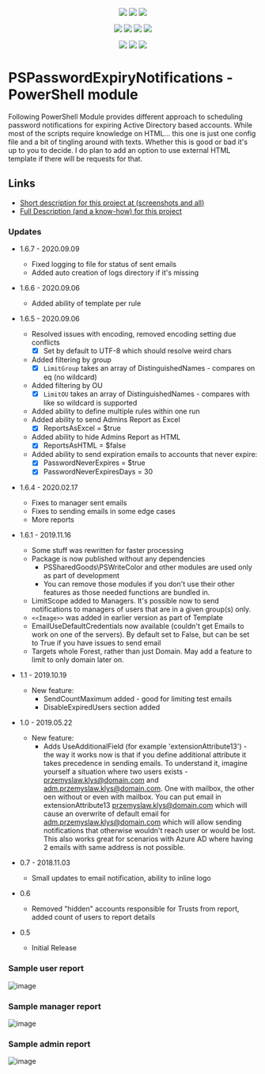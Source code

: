 <p align="center">
  <a href="https://www.powershellgallery.com/packages/PSPasswordExpiryNotifications"><img src="https://img.shields.io/powershellgallery/v/PSPasswordExpiryNotifications.svg"></a>
  <a href="https://www.powershellgallery.com/packages/PSPasswordExpiryNotifications"><img src="https://img.shields.io/powershellgallery/vpre/PSPasswordExpiryNotifications.svg?label=powershell%20gallery%20preview&colorB=yellow"></a>
  <a href="https://github.com/EvotecIT/PSPasswordExpiryNotifications"><img src="https://img.shields.io/github/license/EvotecIT/PSPasswordExpiryNotifications.svg"></a>
</p>

<p align="center">
  <a href="https://www.powershellgallery.com/packages/PSPasswordExpiryNotifications"><img src="https://img.shields.io/powershellgallery/p/PSPasswordExpiryNotifications.svg"></a>
  <a href="https://github.com/EvotecIT/PSPasswordExpiryNotifications"><img src="https://img.shields.io/github/languages/top/evotecit/PSPasswordExpiryNotifications.svg"></a>
  <a href="https://github.com/EvotecIT/PSPasswordExpiryNotifications"><img src="https://img.shields.io/github/languages/code-size/evotecit/PSPasswordExpiryNotifications.svg"></a>
  <a href="https://github.com/EvotecIT/PSPasswordExpiryNotifications"><img src="https://img.shields.io/powershellgallery/dt/PSPasswordExpiryNotifications.svg"></a>
</p>

<p align="center">
  <a href="https://twitter.com/PrzemyslawKlys"><img src="https://img.shields.io/twitter/follow/PrzemyslawKlys.svg?label=Twitter%20%40PrzemyslawKlys&style=social"></a>
  <a href="https://evotec.xyz/hub"><img src="https://img.shields.io/badge/Blog-evotec.xyz-2A6496.svg"></a>
  <a href="https://www.linkedin.com/in/pklys"><img src="https://img.shields.io/badge/LinkedIn-pklys-0077B5.svg?logo=LinkedIn"></a>
</p>

# PSPasswordExpiryNotifications - PowerShell module

Following PowerShell Module provides different approach to scheduling password notifications for expiring Active Directory based accounts. While most of the scripts require knowledge on HTML... this one is just one config file and a bit of tingling around with texts. Whether this is good or bad it's up to you to decide. I do plan to add an option to use external HTML template if there will be requests for that.

## Links

- [Short description for this project at (screenshots and all)](https://evotec.xyz/just-different-approach-to-active-directory-password-notifications/)
- [Full Description (and a know-how) for this project](https://evotec.xyz/hub/scripts/pspasswordexpirynotifications-powershell-module/)

### Updates

- 1.6.7 - 2020.09.09
  - Fixed logging to file for status of sent emails
  - Added auto creation of logs directory if it's missing
- 1.6.6 - 2020.09.06
  - Added ability of template per rule
- 1.6.5 - 2020.09.06
  - Resolved issues with encoding, removed encoding setting due conflicts
    - [x] Set by default to UTF-8 which should resolve weird chars
  - Added filtering by group
    - [x] `LimitGroup` takes an array of DistinguishedNames - compares on eq (no wildcard)
  - Added filtering by OU
    - [x] `LimitOU` takes an array of DistinguishedNames - compares with like so wildcard is supported
  - Added ability to define multiple rules within one run
  - Added ability to send Admins Report as Excel
    - [x] ReportsAsExcel = $true
  - Added ability to hide Admins Report as HTML
    - [x] ReportsAsHTML = $false
  - Added ability to send expiration emails to accounts that never expire:
    - [x] PasswordNeverExpires     = $true
    - [x] PasswordNeverExpiresDays = 30

- 1.6.4 - 2020.02.17
  - Fixes to manager sent emails
  - Fixes to sending emails in some edge cases
  - More reports

- 1.6.1 - 2019.11.16
  - Some stuff was rewritten for faster processing
  - Package is now published without any dependencies
    - PSSharedGoods\PSWriteColor and other modules are used only as part of development
    - You can remove those modules if you don't use their other features as those needed functions are bundled in.
  - LimitScope added to Managers. It's possible now to send notifications to managers of users that are in a given group(s) only.
  - `<<Image>>` was added in earlier version as part of Template
  - EmailUseDefaultCredentials now available (couldn't get Emails to work on one of the servers). By default set to False, but can be set to True if you have issues to send email
  - Targets whole Forest, rather than just Domain. May add a feature to limit to only domain later on.

- 1.1 - 2019.10.19
  - New feature:
    - SendCountMaximum added - good for limiting test emails
    - DisableExpiredUsers section added
- 1.0 - 2019.05.22
  - New feature:
    - Adds UseAdditionalField (for example 'extensionAttribute13') - the way it works now is that if you define additional attribute it takes precedence in sending emails.
To understand it, imagine yourself a situation where two users exists - przemyslaw.klys@domain.com and adm.przemyslaw.klys@domain.com.
One with mailbox, the other oen without or even with mailbox.
You can put email in extensionAttribute13 przemyslaw.klys@domain.com which will cause an overwrite of default email for adm.przemyslaw.klys@domain.com which will allow sending notifications that otherwise wouldn't reach user or would be lost.
This also works great for scenarios with Azure AD where having 2 emails with same address is not possible.
- 0.7 - 2018.11.03
  - Small updates to email notification, ability to inline logo
- 0.6
  - Removed "hidden" accounts responsible for Trusts from report, added count of users to report details
- 0.5
  - Initial Release

### Sample user report

![image](https://evotec.xyz/wp-content/uploads/2018/05/img_5b05821cbc2f6.png)

### Sample manager report

![image](https://evotec.xyz/wp-content/uploads/2018/05/img_5b05816f62291.png)

### Sample admin report

![image](https://evotec.xyz/wp-content/uploads/2018/05/img_5b05807017c06.png)
